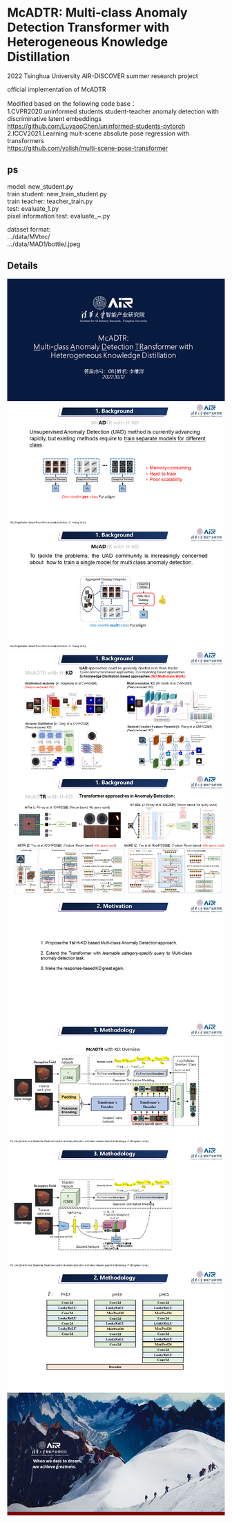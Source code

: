 # McADTR: Multi-class Anomaly Detection Transformer with Heterogeneous Knowledge Distillation
2022 Tsinghua University AIR-DISCOVER summer research project  

official implementation of McADTR  

Modified based on the following code base：   
1.CVPR2020.uninformed students student-teacher anomaly detection with discriminative latent embeddings  
https://github.com/LuyaooChen/uninformed-students-pytorch  
2.ICCV2021.Learning mult-scene absolute pose regression with transformers  
https://github.com/yolish/multi-scene-pose-transformer  

## ps
model: new_student.py  
train student: new_train_student.py  
train teacher: teacher_train.py  
test: evaluate_1.py  
pixel information test: evaluate_~.py  

dataset format:  
.../data/MVtec/  
.../data/MAD1/bottle/.jpeg  

## Details
![Alt text](https://github.com/EricLee0224/McADTR/blob/main/img/1.PNG)
![Alt text](https://github.com/EricLee0224/McADTR/blob/main/img/2.PNG)
![Alt text](https://github.com/EricLee0224/McADTR/blob/main/img/3.PNG)
![Alt text](https://github.com/EricLee0224/McADTR/blob/main/img/4.PNG)
![Alt text](https://github.com/EricLee0224/McADTR/blob/main/img/5.PNG)
![Alt text](https://github.com/EricLee0224/McADTR/blob/main/img/6.PNG)
![Alt text](https://github.com/EricLee0224/McADTR/blob/main/img/7.PNG)
![Alt text](https://github.com/EricLee0224/McADTR/blob/main/img/8.PNG)
![Alt text](https://github.com/EricLee0224/McADTR/blob/main/img/9.PNG)
![Alt text](https://github.com/EricLee0224/McADTR/blob/main/img/10.PNG)
